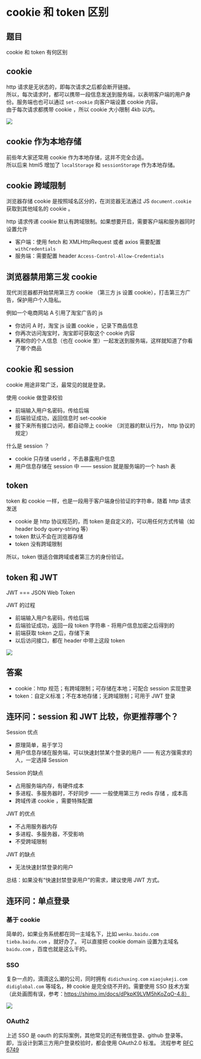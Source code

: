 # cookie 和 token 区别

## 题目

cookie 和 token 有何区别

## cookie

http 请求是无状态的，即每次请求之后都会断开链接。<br>
所以，每次请求时，都可以携带一段信息发送到服务端，以表明客户端的用户身份。服务端也也可以通过 `set-cookie` 向客户端设置 cookie 内容。<br>
由于每次请求都携带 cookie ，所以 cookie 大小限制 4kb 以内。

![](./img/cookie.png)

## cookie 作为本地存储

前些年大家还常用 cookie 作为本地存储，这并不完全合适。<br>
所以后来 html5 增加了 `localStorage` 和 `sessionStorage` 作为本地存储。

## cookie 跨域限制

浏览器存储 cookie 是按照域名区分的，在浏览器无法通过 JS `document.cookie` 获取到其他域名的 cookie 。

http 请求传递 cookie 默认有跨域限制。如果想要开启，需要客户端和服务器同时设置允许
- 客户端：使用 fetch 和 XMLHttpRequest 或者 axios 需要配置 `withCredentials`
- 服务端：需要配置 header `Access-Control-Allow-Credentials`

## 浏览器禁用第三发 cookie

现代浏览器都开始禁用第三方 cookie （第三方 js 设置 cookie），打击第三方广告，保护用户个人隐私。

例如一个电商网站 A 引用了淘宝广告的 js
- 你访问 A 时，淘宝 js 设置 cookie ，记录下商品信息
- 你再次访问淘宝时，淘宝即可获取这个 cookie 内容
- 再和你的个人信息（也在 cookie 里）一起发送到服务端，这样就知道了你看了哪个商品

## cookie 和 session

cookie 用途非常广泛，最常见的就是登录。

使用 cookie 做登录校验
- 前端输入用户名密码，传给后端
- 后端验证成功，返回信息时 set-cookie
- 接下来所有接口访问，都自动带上 cookie （浏览器的默认行为， http 协议的规定）

什么是 session ？
- cookie 只存储 userId ，不去暴露用户信息
- 用户信息存储在 session 中 —— session 就是服务端的一个 hash 表

## token

token 和 cookie 一样，也是一段用于客户端身份验证的字符串，随着 http 请求发送
- cookie 是 http 协议规范的，而 token 是自定义的，可以用任何方式传输（如 header body query-string 等）
- token 默认不会在浏览器存储
- token 没有跨域限制

所以，token 很适合做跨域或者第三方的身份验证。

## token 和 JWT

JWT === JSON Web Token

JWT 的过程
- 前端输入用户名密码，传给后端
- 后端验证成功，返回一段 token 字符串 - 将用户信息加密之后得到的
- 前端获取 token 之后，存储下来
- 以后访问接口，都在 header 中带上这段 token

![](./img/token.png)

## 答案

- cookie：http 规范；有跨域限制；可存储在本地；可配合 session 实现登录
- token：自定义标准；不在本地存储；无跨域限制；可用于 JWT 登录

## 连环问：session 和 JWT 比较，你更推荐哪个？

Session 优点
- 原理简单，易于学习
- 用户信息存储在服务端，可以快速封禁某个登录的用户 —— 有这方强需求的人，一定选择 Session

Session 的缺点
- 占用服务端内存，有硬件成本
- 多进程、多服务器时，不好同步 —— 一般使用第三方 redis 存储 ，成本高
- 跨域传递 cookie ，需要特殊配置

JWT 的优点
- 不占用服务器内存
- 多进程、多服务器，不受影响
- 不受跨域限制

JWT 的缺点
- 无法快速封禁登录的用户

总结：如果没有“快速封禁登录用户”的需求，建议使用 JWT 方式。

## 连环问：单点登录

### 基于 cookie

简单的，如果业务系统都在同一主域名下，比如 `wenku.baidu.com` `tieba.baidu.com` ，就好办了。
可以直接把 cookie domain 设置为主域名 `baidu.com` ，百度也就是这么干的。

### SSO

复杂一点的，滴滴这么潮的公司，同时拥有 `didichuxing.com` `xiaojukeji.com` `didiglobal.com` 等域名，种 cookie 是完全绕不开的。需要使用 SSO 技术方案（此处画图有误，参考：https://shimo.im/docs/dPkpK9LVM5hKoZqO-4.8）

![](./img/sso.png)

### OAuth2

上述 SSO 是 oauth 的实际案例，其他常见的还有微信登录、github 登录等。即，当设计到第三方用户登录校验时，都会使用 OAuth2.0 标准。
流程参考 [RFC 6749](https://tools.ietf.org/html/rfc6749)
